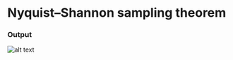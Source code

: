 # Nyquist–Shannon sampling theorem

### Output
![alt text](https://github.com/Bakar31/RUET-Sessional-Codes/blob/master/2-2%5BModeling%20and%20Simulation%20Sessional%5D/Sampling%20Theorem/output.jpg)